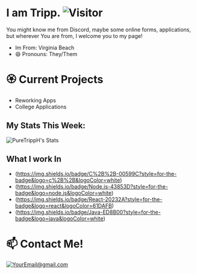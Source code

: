 #  I am Tripp.  ![Visitor](https://visitor-badge.laobi.icu/badge?page_id=PureTrippH)
You might know me from Discord, maybe some online forms, applications, but wherever You are from, I welcome you to my page!
- Im From: Virginia Beach
- 😄 Pronouns: They/Them


# 🏵 Current Projects
- Reworking Apps
- College Applications 

## My Stats This Week:
![PureTrippH's Stats](https://github-readme-stats.vercel.app/api/wakatime?username=@Gem)

## What I work In
- <a>(https://img.shields.io/badge/C%2B%2B-00599C?style=for-the-badge&logo=c%2B%2B&logoColor=white)</a> 
- <a>(https://img.shields.io/badge/Node.js-43853D?style=for-the-badge&logo=node.js&logoColor=white)</a> 
- <a>(https://img.shields.io/badge/React-20232A?style=for-the-badge&logo=react&logoColor=61DAFB)</a> 
- <a>(https://img.shields.io/badge/Java-ED8B00?style=for-the-badge&logo=java&logoColor=white)</a> 


# 📫 Contact Me!
 <a href="mailto:realtripphanley@gmail.com">![YourEmail@gmail.com](https://img.shields.io/badge/Gmail-D14836?style=for-the-badge&logo=gmail&logoColor=white)</a> 

<!--
**PureTrippH/PureTrippH** is a ✨ _special_ ✨ repository because its `README.md` (this file) appears on your GitHub profile.

Here are some ideas to get you started:



- 👯 I’m looking to collaborate on ...
- 🤔 I’m looking for help with ...
- 💬 Ask me about ...

 ...
- ⚡ Fun fact: ...
-->
